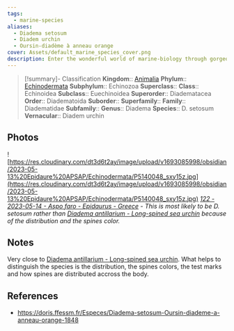 ```yaml
---
tags:
  - marine-species
aliases:
  - Diadema setosum
  - Diadem urchin
  - Oursin-diadème à anneau orange
cover: Assets/default_marine_species_cover.png
description: Enter the wonderful world of marine-biology through gorgeous underwater pictures of marine animals. Echinozoa is the class of commonly called urchins.
---
```

> [!summary]- Classification
**Kingdom**:: [Animalia](Animalia.md)
**Phylum**:: [Echinodermata](Echinodermata.md)
**Subphylum**:: Echinozoa
**Superclass**::
**Class**:: Echinoidea
**Subclass**:: Euechinoidea
**Superorder**:: Diadematacea
**Order**:: Diadematoida
**Suborder**::
**Superfamily**::
**Family**:: Diadematidae
**Subfamily**::
**Genus**:: Diadema
**Species**:: D. setosum
**Vernacular**:: Diadem urchin

## Photos

![https://res.cloudinary.com/dt3d6t2ay/image/upload/v1693085998/obsidian/2023-05-13%20Epidaure%20APSAP/Echinodermata/P5140048_sxy15z.jpg](https://res.cloudinary.com/dt3d6t2ay/image/upload/v1693085998/obsidian/2023-05-13%20Epidaure%20APSAP/Echinodermata/P5140048_sxy15z.jpg)
*[122 - 2023-05-14 - Aspo faro - Epidaurus - Greece](122%20-%202023-05-14%20-%20Aspo%20faro%20-%20Epidaurus%20-%20Greece.md) - This is most likely to be D. setosum rather than [Diadema antillarium - Long-spined sea urchin](Diadema%20antillarium%20-%20Long-spined%20sea%20urchin.md) because of the distribution and the spines color.*

## Notes
Very close to [Diadema antillarium - Long-spined sea urchin](Diadema%20antillarium%20-%20Long-spined%20sea%20urchin.md). What helps to distinguish the species is the distribution, the spines colors, the test marks and how spines are distributed accross the body. 

## References
- https://doris.ffessm.fr/Especes/Diadema-setosum-Oursin-diademe-a-anneau-orange-1848